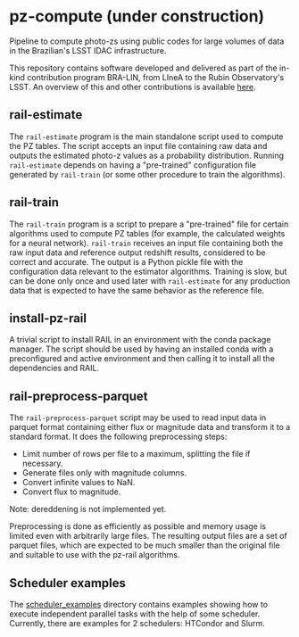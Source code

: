 # pz-compute (under construction)

Pipeline to compute photo-zs using public codes for large volumes of data in the Brazilian's LSST IDAC infrastructure. 

This repository contains software developed and delivered as part of the in-kind contribution program BRA-LIN, from LIneA to the Rubin Observatory's LSST. An overview of this and other contributions is available [here](https://linea-it.github.io/pz-lsst-inkind-doc/).  

## rail-estimate
The `rail-estimate` program is the main standalone script used to
compute the PZ tables. The script accepts an input file containing raw
data and outputs the estimated photo-z values as a probability
distribution. Running `rail-estimate` depends on having a "pre-trained"
configuration file generated by `rail-train` (or some other procedure to
train the algorithms).

## rail-train
The `rail-train` program is a script to prepare a "pre-trained" file for
certain algorithms used to compute PZ tables (for example, the
calculated weights for a neural network). `rail-train` receives an input
file containing both the raw input data and reference output redshift
results, considered to be correct and accurate. The output is a Python
pickle file with the configuration data relevant to the estimator
algorithms. Training is slow, but can be done only once and used later
with `rail-estimate` for any production data that is expected to have
the same behavior as the reference file.

## install-pz-rail
A trivial script to install RAIL in an environment with the conda package
manager. The script should be used by having an installed conda with a
preconfigured and active environment and then calling it to install all
the dependencies and RAIL.

## rail-preprocess-parquet
The `rail-preprocess-parquet` script may be used to read input data
in parquet format containing either flux or magnitude data and transform
it to a standard format. It does the following preprocessing steps:

- Limit number of rows per file to a maximum, splitting the file if necessary.
- Generate files only with magnitude columns.
- Convert infinite values to NaN.
- Convert flux to magnitude.

Note: dereddening is not implemented yet.

Preprocessing is done as efficiently as possible and memory usage is limited
even with arbitrarily large files. The resulting output files are a set
of parquet files, which are expected to be much smaller than the
original file and suitable to use with the pz-rail algorithms.

## Scheduler examples
The  [scheduler_examples](/scheduler_examples) directory contains examples
showing how to execute independent parallel tasks with the help of some
scheduler.  Currently, there are examples for 2 schedulers: HTCondor and Slurm.
